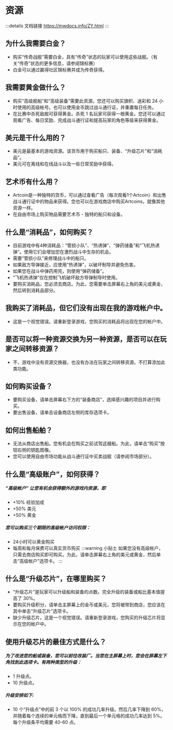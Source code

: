 # 资源
:::details 文档链接
https://mwdocs.info/ZY.html
:::
## 为什么我需要白金？
- 购买“传奇战舰”需要白金，具有“传奇”状态的玩家可以使用这些战舰。（有关“传奇”状态的更多信息，请参阅锦标赛）
- 白金可以通过赢得社区锦标赛并成为传奇获得。

## 我需要黄金做什么？
- 购买“高级舰船”和“高级装备”需要此资源。您还可以购买旗帜、迷彩和 24 小时使用的高级帐号。也可以使用金币跳过战斗通行证，并重置每日任务。
- 在比赛中杀死敌舰可获得黄金。杀死 1 名玩家可获得一根黄金。您还可以通过观看广告、每日奖励、完成战斗通行证和提高玩家的角色等级来获得黄金。

## 美元是干什么用的？
- 美元是最基本的游戏资源。该货币用于购买船只、装备、“升级芯片”和“消耗品”。
- 美元可在离线和在线战斗以及一些日常奖励中获得。

## 艺术币有什么用？
- Artcoin是一种独特的货币，可以通过查看广告（每次观看1个Artcoin）和出售战斗通行证中的物品来获得。您也可以在游戏商店中购买Artcoins，就像其他资源一样。
- 在自由市场上购买物品需要艺术币 - 独特的船只和设备。

## 什么是“消耗品”，如何购买？
- 目前游戏中有4种消耗品：“管损小队”、“热诱弹”、“弹药储备”和“飞机热诱弹”。使用它们会增加您在激烈战斗中生存的机会。
- 需要“管损小队”来修理战斗中的船只。
- 如果敌方导弹接近，应使用“热诱弹”，以破坏制导并避免伤害。
- 如果您在战斗中弹药用完，则使用“弹药储备”。
- “飞机热诱弹”仅在控制飞机破坏敌方导弹制导时使用。
- 要购买消耗品，您必须去商店。为此，您需要单击屏幕右上角的美元或黄金，然后转到消耗品部分。

## 我购买了消耗品，但它们没有出现在我的游戏帐户中。
- 这是一个视觉错误。请重新登录游戏，您购买的消耗品将出现在您的帐户中。

## 是否可以将一种资源交换为另一种资源，是否可以在玩家之间转移资源？
- 不，游戏中没有资源交换器，也没有办法在玩家之间转移资源。不打算添加此类功能。

## 如何购买设备？
- 要购买设备，请单击屏幕右下方的“装备商店”，选择感兴趣的项目并进行购买。
- 要出售设备，请单击设备商店左侧的库存选项卡。

## 如何出售船舶？
- 无法从商店出售船。您有机会在购买之前试驾这艘船。为此，请单击“购买”按钮右侧的钥匙图像。
- 您可以使用自由市场功能从战斗通行证中买卖战舰（请参阅市场部分）。

## 什么是“高级账户”，如何获得？
<h5>“高级帐户” 让您有机会获得额外的游戏内资源，即</h5>

- +10% 经验加成
- +50% 美元
- +50% 黄金

<h5>您可以购买三个期限的高级帐户访问权限：</h5>

- 24小时可以黄金购买
- 每周和每月保费可以真实货币购买
:::warning 小贴士
如果您没有高级帐户，只需去商店购买即可购买。为此，请单击屏幕右上角的美元或黄金，然后单击“高级帐户”选项卡。
:::

## 什么是“升级芯片”，在哪里购买？
- “升级芯片”是玩家可以升级船和装备的点数。完全升级的装备或船比基本值提高了 30%。
- 要购买升级积分，请单击主屏幕上的金币或美元，您将被带到商店，您应该在其中单击“升级芯片”选项卡。
- 缺少升级芯片。这是一个视觉错误。请重新登录游戏，您购买的升级芯片将显示在您的帐户中。

## 使用升级芯片的最佳方式是什么？

<h5>为了改进您的船或装备，您可以前往改装厂。当您在主屏幕上时，您会在屏幕左下角找到此选项卡。有两种类型的升级：</h5>

- 1 升级点。
- 10 升级点。

<h5>升级安排如下:</h5>

- 10 个“升级点”中的前 3 个以 100% 的成功几率升级。然后几率下降到 60%，并随着每个连续的单元格而下降，直到最后一个单元格的成功几率达到 5%。每个升级条平均需要 40-60 点。